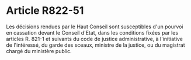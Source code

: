# Article R822-51

Les décisions rendues par le Haut Conseil sont susceptibles d'un pourvoi en cassation devant le Conseil d'Etat, dans les conditions fixées par les articles R. 821-1 et suivants du code de justice administrative, à l'initiative de l'intéressé, du garde des sceaux, ministre de la justice, ou du magistrat chargé du ministère public.